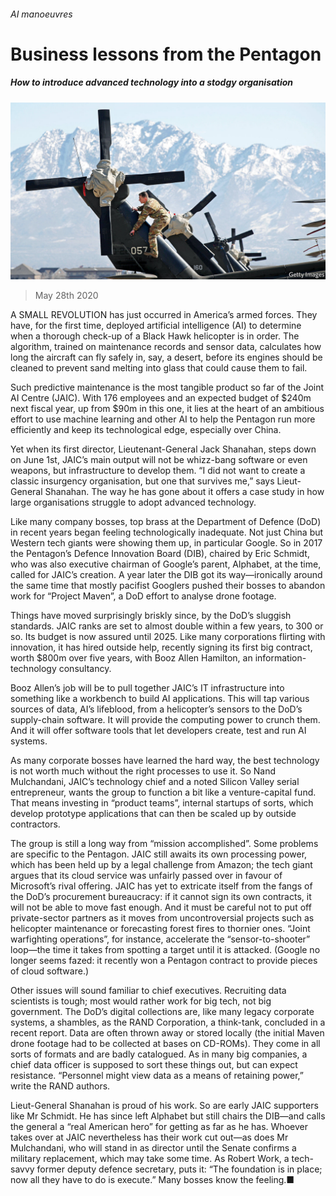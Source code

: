 ###### AI manoeuvres

# Business lessons from the Pentagon 

##### How to introduce advanced technology into a stodgy organisation 

![image](images/20200530_WBP503_0.jpg) 

> May 28th 2020 

A SMALL REVOLUTION has just occurred in America’s armed forces. They have, for the first time, deployed artificial intelligence (AI) to determine when a thorough check-up of a Black Hawk helicopter is in order. The algorithm, trained on maintenance records and sensor data, calculates how long the aircraft can fly safely in, say, a desert, before its engines should be cleaned to prevent sand melting into glass that could cause them to fail.

Such predictive maintenance is the most tangible product so far of the Joint AI Centre (JAIC). With 176 employees and an expected budget of $240m next fiscal year, up from $90m in this one, it lies at the heart of an ambitious effort to use machine learning and other AI to help the Pentagon run more efficiently and keep its technological edge, especially over China.


Yet when its first director, Lieutenant-General Jack Shanahan, steps down on June 1st, JAIC’s main output will not be whizz-bang software or even weapons, but infrastructure to develop them. “I did not want to create a classic insurgency organisation, but one that survives me,” says Lieut-General Shanahan. The way he has gone about it offers a case study in how large organisations struggle to adopt advanced technology.

Like many company bosses, top brass at the Department of Defence (DoD) in recent years began feeling technologically inadequate. Not just China but Western tech giants were showing them up, in particular Google. So in 2017 the Pentagon’s Defence Innovation Board (DIB), chaired by Eric Schmidt, who was also executive chairman of Google’s parent, Alphabet, at the time, called for JAIC’s creation. A year later the DIB got its way—ironically around the same time that mostly pacifist Googlers pushed their bosses to abandon work for “Project Maven”, a DoD effort to analyse drone footage.

Things have moved surprisingly briskly since, by the DoD’s sluggish standards. JAIC ranks are set to almost double within a few years, to 300 or so. Its budget is now assured until 2025. Like many corporations flirting with innovation, it has hired outside help, recently signing its first big contract, worth $800m over five years, with Booz Allen Hamilton, an information-technology consultancy.

Booz Allen’s job will be to pull together JAIC’s IT infrastructure into something like a workbench to build AI applications. This will tap various sources of data, AI’s lifeblood, from a helicopter’s sensors to the DoD’s supply-chain software. It will provide the computing power to crunch them. And it will offer software tools that let developers create, test and run AI systems.

As many corporate bosses have learned the hard way, the best technology is not worth much without the right processes to use it. So Nand Mulchandani, JAIC’s technology chief and a noted Silicon Valley serial entrepreneur, wants the group to function a bit like a venture-capital fund. That means investing in “product teams”, internal startups of sorts, which develop prototype applications that can then be scaled up by outside contractors.

The group is still a long way from “mission accomplished”. Some problems are specific to the Pentagon. JAIC still awaits its own processing power, which has been held up by a legal challenge from Amazon; the tech giant argues that its cloud service was unfairly passed over in favour of Microsoft’s rival offering. JAIC has yet to extricate itself from the fangs of the DoD’s procurement bureaucracy: if it cannot sign its own contracts, it will not be able to move fast enough. And it must be careful not to put off private-sector partners as it moves from uncontroversial projects such as helicopter maintenance or forecasting forest fires to thornier ones. “Joint warfighting operations”, for instance, accelerate the “sensor-to-shooter” loop—the time it takes from spotting a target until it is attacked. (Google no longer seems fazed: it recently won a Pentagon contract to provide pieces of cloud software.)

Other issues will sound familiar to chief executives. Recruiting data scientists is tough; most would rather work for big tech, not big government. The DoD’s digital collections are, like many legacy corporate systems, a shambles, as the RAND Corporation, a think-tank, concluded in a recent report. Data are often thrown away or stored locally (the initial Maven drone footage had to be collected at bases on CD-ROMs). They come in all sorts of formats and are badly catalogued. As in many big companies, a chief data officer is supposed to sort these things out, but can expect resistance. “Personnel might view data as a means of retaining power,” write the RAND authors.

Lieut-General Shanahan is proud of his work. So are early JAIC supporters like Mr Schmidt. He has since left Alphabet but still chairs the DIB—and calls the general a “real American hero” for getting as far as he has. Whoever takes over at JAIC nevertheless has their work cut out—as does Mr Mulchandani, who will stand in as director until the Senate confirms a military replacement, which may take some time. As Robert Work, a tech-savvy former deputy defence secretary, puts it: “The foundation is in place; now all they have to do is execute.” Many bosses know the feeling.■

